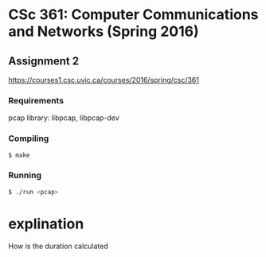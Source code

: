 # CSc 361: Computer Communications and Networks (Spring 2016)
## Assignment 2

https://courses1.csc.uvic.ca/courses/2016/spring/csc/361

### Requirements

pcap library: libpcap, libpcap-dev



### Compiling

```bash
$ make
```

### Running

```bash
$ ./run <pcap>
```


# explination
 How is the duration calculated
